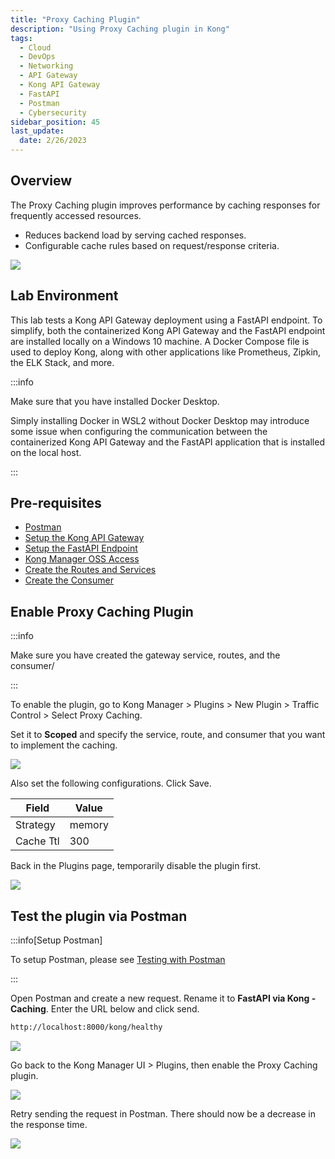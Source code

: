 ```yaml
---
title: "Proxy Caching Plugin"
description: "Using Proxy Caching plugin in Kong"
tags: 
  - Cloud
  - DevOps
  - Networking 
  - API Gateway
  - Kong API Gateway
  - FastAPI 
  - Postman
  - Cybersecurity
sidebar_position: 45
last_update:
  date: 2/26/2023
---
```


## Overview 

The Proxy Caching plugin improves performance by caching responses for frequently accessed resources.  

- Reduces backend load by serving cached responses.  
- Configurable cache rules based on request/response criteria.  

![](/img/docs/12042024-kong-gw-traffic-control-plugin.png)

## Lab Environment

This lab tests a Kong API Gateway deployment using a FastAPI endpoint. To simplify, both the containerized Kong API Gateway and the FastAPI endpoint are installed locally on a Windows 10 machine. A Docker Compose file is used to deploy Kong, along with other applications like Prometheus, Zipkin, the ELK Stack, and more.

:::info 

Make sure that you have installed Docker Desktop. 

Simply installing Docker in WSL2 without Docker Desktop may introduce some issue when configuring the communication between the containerized Kong API Gateway and the FastAPI application that is installed on the local host.

:::

## Pre-requisites 

- [Postman](https://www.postman.com/downloads/)
- [Setup the Kong API Gateway](/docs/021-Software-Engineering/081-Kong-API-Gateway/015-Containerized-Kong-and-Other-Apps.md)
- [Setup the FastAPI Endpoint](/docs/021-Software-Engineering/081-Kong-API-Gateway/016-Testing-wth-an-FastAPI-Endpoint.md#setup-the-api-endpoint)
- [Kong Manager OSS Access](/docs/021-Software-Engineering/081-Kong-API-Gateway/015-Containerized-Kong-and-Other-Apps.md)
- [Create the Routes and Services](/docs/021-Software-Engineering/081-Kong-API-Gateway/016-Testing-wth-an-FastAPI-Endpoint.md)
- [Create the Consumer](/docs/021-Software-Engineering/081-Kong-API-Gateway/017-Consumers-Plugins-Upstreams.md#create-the-kong-consumer)

## Enable Proxy Caching Plugin

:::info

Make sure you have created the gateway service, routes, and the consumer/

:::

To enable the plugin, go to Kong Manager > Plugins > New Plugin > Traffic Control > Select Proxy Caching.

Set it to **Scoped** and specify the service, route, and consumer that you want to implement the caching.

![](/img/docs/12042024-kong-gw-proxy-caching-plugin-scoped.png)

Also set the following configurations. Click Save.

| Field     | Value   |
|-----------|---------|
| Strategy  | memory  | 
| Cache Ttl | 300

Back in the Plugins page, temporarily disable the plugin first.

![](/img/docs/12042024-kong-gw-proxy-caching-plugin-scoped-disabled.png)


## Test the plugin via Postman

:::info[Setup Postman]

To setup Postman, please see [Testing with Postman](/docs/021-Software-Engineering/081-Kong-API-Gateway/016-Testing-wth-an-FastAPI-Endpoint.md#testing-with-postman)

:::

Open Postman and create a new request. Rename it to **FastAPI via Kong - Caching**. Enter the URL below and click send.

```bash
http://localhost:8000/kong/healthy 
```

![](/img/docs/12042024-kong-gw-proxy-caching-plugin-checkpostman-2.png)

Go back to the Kong Manager UI > Plugins, then enable the Proxy Caching plugin.

![](/img/docs/12042024-kong-gw-proxy-caching-plugin-scoped-enabled.png)

Retry sending the request in Postman. There should now be a decrease in the response time.

![](/img/docs/12042024-kong-gw-proxy-caching-plugin-checkpostman-3.png)
